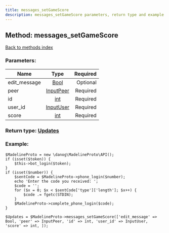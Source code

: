 ```yaml
---
title: messages_setGameScore
description: messages_setGameScore parameters, return type and example
---
```

## Method: messages\_setGameScore  
[Back to methods index](index.md)


### Parameters:

| Name     |    Type       | Required |
|----------|:-------------:|---------:|
|edit\_message|[Bool](../types/Bool.md) | Optional|
|peer|[InputPeer](../types/InputPeer.md) | Required|
|id|[int](../types/int.md) | Required|
|user\_id|[InputUser](../types/InputUser.md) | Required|
|score|[int](../types/int.md) | Required|


### Return type: [Updates](../types/Updates.md)

### Example:


```
$MadelineProto = new \danog\MadelineProto\API();
if (isset($token)) {
    $this->bot_login($token);
}
if (isset($number)) {
    $sentCode = $MadelineProto->phone_login($number);
    echo 'Enter the code you received: ';
    $code = '';
    for ($x = 0; $x < $sentCode['type']['length']; $x++) {
        $code .= fgetc(STDIN);
    }
    $MadelineProto->complete_phone_login($code);
}

$Updates = $MadelineProto->messages_setGameScore(['edit_message' => Bool, 'peer' => InputPeer, 'id' => int, 'user_id' => InputUser, 'score' => int, ]);
```